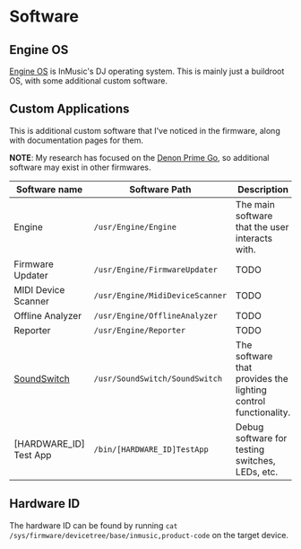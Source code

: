 # Software

## Engine OS

[Engine OS](https://enginedj.com/software/enginedj-os) is InMusic's DJ operating system. This is mainly just a buildroot
OS, with some additional custom software.

## Custom Applications

This is additional custom software that I've noticed in the firmware, along with documentation pages for them.

**NOTE**: My research has focused on the [Denon Prime Go](https://www.denondj.com/prime-go), so additional software may
exist in other firmwares.

| Software name                              | Software Path                   | Description                                                    | Page                        |
|--------------------------------------------|---------------------------------|----------------------------------------------------------------|-----------------------------|
| Engine                                     | `/usr/Engine/Engine`            | The main software that the user interacts with.                | [](Engine.md)               |
| Firmware Updater                           | `/usr/Engine/FirmwareUpdater`   | TODO                                                           | [](Firmware-Updater.md)     |
| MIDI Device Scanner                        | `/usr/Engine/MidiDeviceScanner` | TODO                                                           | [](MIDI-Device-Scanner.md)  |
| Offline Analyzer                           | `/usr/Engine/OfflineAnalyzer`   | TODO                                                           | [](Offline-Analyzer.md)     |
| Reporter                                   | `/usr/Engine/Reporter`          | TODO                                                           | [](Reporter.md)             |
| [SoundSwitch](https://www.soundswitch.com) | `/usr/SoundSwitch/SoundSwitch`  | The software that provides the lighting control functionality. | [](SoundSwitch.md)          |
| [HARDWARE_ID] Test App                     | `/bin/[HARDWARE_ID]TestApp`     | Debug software for testing switches, LEDs, etc.                | [](HARDWARE-ID-Test-App.md) |

## Hardware ID

The hardware ID can be found by running `cat /sys/firmware/devicetree/base/inmusic,product-code` on the target device.
